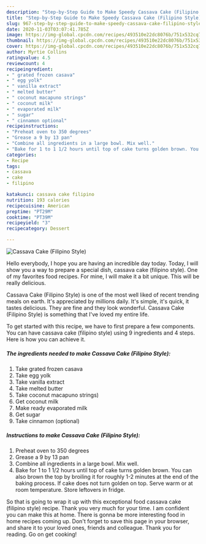 ```yaml
---
description: "Step-by-Step Guide to Make Speedy Cassava Cake (Filipino Style)"
title: "Step-by-Step Guide to Make Speedy Cassava Cake (Filipino Style)"
slug: 967-step-by-step-guide-to-make-speedy-cassava-cake-filipino-style
date: 2020-11-03T03:07:41.785Z
image: https://img-global.cpcdn.com/recipes/493510e22dc8076b/751x532cq70/cassava-cake-filipino-style-recipe-main-photo.jpg
thumbnail: https://img-global.cpcdn.com/recipes/493510e22dc8076b/751x532cq70/cassava-cake-filipino-style-recipe-main-photo.jpg
cover: https://img-global.cpcdn.com/recipes/493510e22dc8076b/751x532cq70/cassava-cake-filipino-style-recipe-main-photo.jpg
author: Myrtie Collins
ratingvalue: 4.5
reviewcount: 4
recipeingredient:
- " grated frozen casava"
- " egg yolk"
- " vanilla extract"
- " melted butter"
- " coconut macapuno strings"
- " coconut milk"
- " evaporated milk"
- " sugar"
- " cinnamon optional"
recipeinstructions:
- "Preheat oven to 350 degrees"
- "Grease a 9 by 13 pan"
- "Combine all ingredients in a large bowl. Mix well."
- "Bake for 1 to 1 1/2 hours until top of cake turns golden brown. You can also brown the top by broiling it for roughly 1-2 minutes at the end of the baking process. If cake does not turn golden on top. Serve warm or at room temperature. Store leftovers in fridge."
categories:
- Recipe
tags:
- cassava
- cake
- filipino

katakunci: cassava cake filipino 
nutrition: 193 calories
recipecuisine: American
preptime: "PT29M"
cooktime: "PT39M"
recipeyield: "3"
recipecategory: Dessert

---
```



![Cassava Cake (Filipino Style)](https://img-global.cpcdn.com/recipes/493510e22dc8076b/751x532cq70/cassava-cake-filipino-style-recipe-main-photo.jpg)

Hello everybody, I hope you are having an incredible day today. Today, I will show you a way to prepare a special dish, cassava cake (filipino style). One of my favorites food recipes. For mine, I will make it a bit unique. This will be really delicious.



Cassava Cake (Filipino Style) is one of the most well liked of recent trending meals on earth. It's appreciated by millions daily. It's simple, it's quick, it tastes delicious. They are fine and they look wonderful. Cassava Cake (Filipino Style) is something that I've loved my entire life.


To get started with this recipe, we have to first prepare a few components. You can have cassava cake (filipino style) using 9 ingredients and 4 steps. Here is how you can achieve it.

<!--inarticleads1-->

##### The ingredients needed to make Cassava Cake (Filipino Style):

1. Take  grated frozen casava
1. Take  egg yolk
1. Take  vanilla extract
1. Take  melted butter
1. Take  coconut macapuno strings)
1. Get  coconut milk
1. Make ready  evaporated milk
1. Get  sugar
1. Take  cinnamon (optional)




<!--inarticleads2-->

##### Instructions to make Cassava Cake (Filipino Style):

1. Preheat oven to 350 degrees
1. Grease a 9 by 13 pan
1. Combine all ingredients in a large bowl. Mix well.
1. Bake for 1 to 1 1/2 hours until top of cake turns golden brown. You can also brown the top by broiling it for roughly 1-2 minutes at the end of the baking process. If cake does not turn golden on top. Serve warm or at room temperature. Store leftovers in fridge.




So that is going to wrap it up with this exceptional food cassava cake (filipino style) recipe. Thank you very much for your time. I am confident you can make this at home. There is gonna be more interesting food in home recipes coming up. Don't forget to save this page in your browser, and share it to your loved ones, friends and colleague. Thank you for reading. Go on get cooking!
